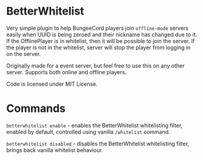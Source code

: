 # BetterWhitelist
Very simple plugin to help BungeeCord players join `offline-mode` servers easily when UUID is being zeroed and their nickname has changed due to it. If the OfflinePlayer is in whitelist, then it will be possible to join the server. If the player is not in the whitelist, server will stop the player from logging in on the server.

Originally made for a event server, but feel free to use this on any other server. Supports both online and offline players.

Code is licensed under MIT License.

# Commands

`betterwhitelist enable` - enables the BetterWhitelist whitelisting filter, enabled by default, controlled using vanilla `/whitelist` command.

`betterwhitelist disabled` - disables the BetterWhitelist whitelisting filter, brings back vanilla whitelist behaviour.
